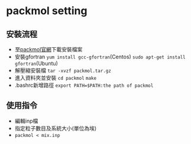 # packmol setting
## 安裝流程
* 至[packmol官網](http://leandro.iqm.unicamp.br/m3g/packmol/userguide.shtml)下載安裝檔案
* 安裝gfortran ``yum install gcc-gfortran``(Centos)  ``sudo apt-get install gfortran``(Ubuntu)
* 解壓縮安裝檔 ``tar -xvzf packmol.tar.gz``
* 進入資料夾並安裝 ``cd packmol`` ``make``
* .bashrc新增路徑  ``export PATH=$PATH:the path of packmol``
## 使用指令
* 編輯inp檔
* 指定粒子數目及系統大小(單位為埃)
* ``packmol < mix.inp``
